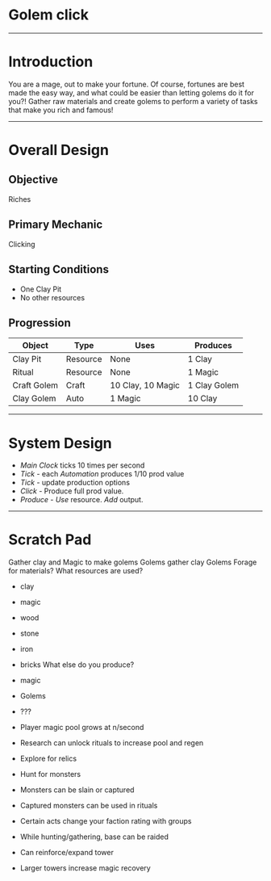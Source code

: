 # Golem click
---
# Introduction
You are a mage, out to make your fortune.  Of course, fortunes are best made the easy way, and what could be easier than letting golems do it for you?!  Gather raw materials and create golems to perform a variety of tasks that make you rich and famous!

---
# Overall Design

## Objective
Riches

## Primary Mechanic
Clicking

## Starting Conditions
- One Clay Pit
- No other resources  

## Progression
|Object | Type | Uses | Produces|
|-------|------|------|---------|
|Clay Pit | Resource | None | 1 Clay |
|Ritual | Resource | None | 1 Magic |
|Craft Golem | Craft | 10 Clay, 10 Magic| 1 Clay Golem |
|Clay Golem | Auto | 1 Magic | 10 Clay |

---
# System Design
- *Main Clock* ticks 10 times per second
- *Tick* - each *Automation* produces 1/10 prod value
- *Tick* - update production options
- *Click* - Produce full prod value.
- *Produce* - *Use* resource.  *Add* output.

---
# Scratch Pad
Gather clay and Magic to make golems
Golems gather clay
Golems Forage for materials?
What resources are used?
 - clay
 - magic
 - wood
 - stone
 - iron
 - bricks
What else do you produce?
 - magic
 - Golems
 - ???

 - Player magic pool grows at n/second
 - Research can unlock rituals to increase pool and regen
 - Explore for relics
 - Hunt for monsters
 - Monsters can be slain or captured
 - Captured monsters can be used in rituals
 - Certain acts change your faction rating with groups
 - While hunting/gathering, base can be raided
 - Can reinforce/expand tower
 - Larger towers increase magic recovery
